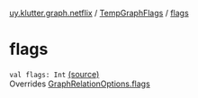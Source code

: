 [uy.klutter.graph.netflix](../index.md) / [TempGraphFlags](index.md) / [flags](.)


# flags
<code>val flags: Int</code> [(source)](https://github.com/kohesive/klutter/blob/master/netflix-graph-jdk6/src/main/kotlin/uy/klutter/graph/netflix/NetflixGraph.kt#L49)<br/>Overrides [GraphRelationOptions.flags](../-graph-relation-options/flags.md)


